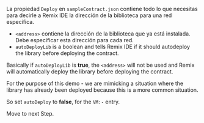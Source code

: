 La propiedad `Deploy` en `sampleContract.json` contiene todo lo que necesitas para decirle a Remix IDE la dirección de la biblioteca para una red específica.

- `<address>` contiene la dirección de la biblioteca que ya está instalada. Debe especificar esta dirección para cada red.
- `autoDeployLib` is a boolean and tells Remix IDE if it should autodeploy the library before deploying the contract.

Basically if `autoDeployLib` is **true**, the `<address>` will not be used and Remix will automatically deploy the library before deploying the contract.

For the purpose of this demo - we are mimicking a situation where the library has already been deployed because this is a more common situation.

So set `autoDeploy` to **false**, for the `VM:-` entry.

Move to next Step.
